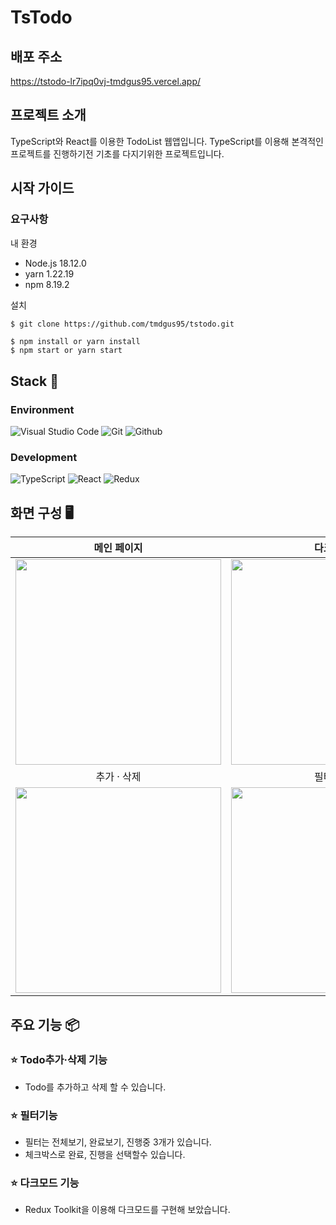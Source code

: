 # TsTodo

## 배포 주소

<a>https://tstodo-lr7ipq0vj-tmdgus95.vercel.app/</a>

## 프로젝트 소개

TypeScript와 React를 이용한 TodoList 웹앱입니다.
TypeScript를 이용해 본격적인 프로젝트를 진행하기전 기초를 다지기위한 프로젝트입니다.

## 시작 가이드

### 요구사항

내 환경

-   Node.js 18.12.0
-   yarn 1.22.19
-   npm 8.19.2

설치

```bash
$ git clone https://github.com/tmdgus95/tstodo.git
```

```
$ npm install or yarn install
$ npm start or yarn start
```

## Stack 🧹

### Environment

![Visual Studio Code](https://img.shields.io/badge/Visual%20Studio%20Code-007ACC?style=for-the-badge&logo=Visual%20Studio%20Code&logoColor=white)
![Git](https://img.shields.io/badge/Git-F05032?style=for-the-badge&logo=Git&logoColor=white)
![Github](https://img.shields.io/badge/GitHub-181717?style=for-the-badge&logo=GitHub&logoColor=white)

### Development

![TypeScript](https://img.shields.io/badge/TypeScript-3178C6?style=for-the-badge&logo=Typescript&logoColor=white)
![React](https://img.shields.io/badge/React-20232A?style=for-the-badge&logo=react&logoColor=61DAFB)
![Redux](https://img.shields.io/badge/Redux-764ABC?style=for-the-badge&logo=Redux&logoColor=61DAFB)

## 화면 구성 🖥️

|        메인 페이지        |         다크 모드         |
| :-----------------------: | :-----------------------: |
| <img width="329" src=""/> | <img width="329" src=""/> |
|        추가 · 삭제        |         필터 기능         |
| <img width="329" src=""/> | <img width="329" src=""/> |

## 주요 기능 📦

### ⭐️ Todo추가·삭제 기능

-   Todo를 추가하고 삭제 할 수 있습니다.

### ⭐️ 필터기능

-   필터는 전체보기, 완료보기, 진행중 3개가 있습니다.
-   체크박스로 완료, 진행을 선택할수 있습니다.

### ⭐️ 다크모드 기능

-   Redux Toolkit을 이용해 다크모드를 구현해 보았습니다.
